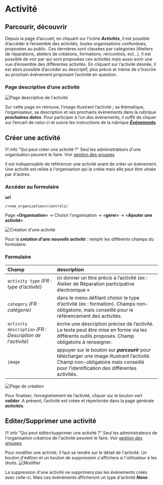 # Activité 

## Parcourir, découvrir

Depuis la page d’accueil, en cliquant sur l’icône ***Activités***, il est possible d’accéder à l’ensemble des activités, toutes organisations confondues, proposées au public. 
Ces dernières sont classées par catégories (Ateliers de réparations, ateliers de créations, formations, rencontres, ect…). Il est possible de voir par qui sont proposées ces activités mais aussi avoir une vue d’ensemble des différentes activités. En cliquant sur l’activité désirée, il est alors possible d’accéder au descriptif, plus précis et même de s’inscrire au prochain événement proposant l’activité en question.

### Page descriptive d’une activité

![Page descriptive de l'activité](../assets/activity/4.png)

Sur cette page on retrouve, l’image illustrant l’activité ; sa thématique, l’organisateur, sa description et ses prochains évènements dans la rubrique ***prochaines dates***. Pour participer à l’un des évènements, il suffit de cliquer sur l’encart de celui-ci et suivre les instructions de la rubrique [***Événements***](event/reservation.md). 


## Créer une activité


!!! info "Qui peut créer une activité ?"
    Seul les administrateurs d'une organisation peuvent le faire. Voir [gestion des groupes](organization/groups.md)

Il est indispensable de référencer une activité avant de créer un événement. 
Une activité est reliée à l'organisation qui la créée mais elle peut être utisée par d'autres.

### Accéder au formulaire 

**url** 
```
/<nom_organization>/controls/
```

Page «**Organisation**» → Choisir l'organisation → «**gérer**» → «**Ajouter une activité**»

![Création d'une activité](../assets/activity/1.png)

Pour la ***création d’une nouvelle activité*** : remplir les différents champs du formulaire.

### Formulaire 

| Champ | description |
|:--|:--|
|  ```activity type``` *(FR : type d’activité)* | ici donner un titre précis à l’activité (ex : Atelier de Réparation participative électronique » |
| ```category``` *(FR : catégorie)* | dans le menu défilant choisir le type d’activité (ex : formation). Champs non-obligatoire, mais conseillé pour le référencement des activités. |
| ```activity description``` *(FR : Description de l’activité)* | écrire une description précise de l’activité. Le texte peut être mise en forme via les différents outils proposés. Champ obligatoire à renseigner.|
| ```image``` | appuyer sur le bouton sur ***parcourir*** pour télécharger une image illustrant l’activité. Champ non-obligatoire mais conseillé pour l’identification des différentes activités. |

![Page de création](../assets/activity/2.png)

Pour finaliser, l’enregistrement de l’activité, cliquer sur le bouton vert ***valider***.
A présent, l’activité est créée et répertoriée dans la page générale ***activités***.

## Editer/Supprimer une activité

!!! info "Qui peut éditer/supprimer une activité ?"
    Seul les administrateurs de l'organisation créatrice de l'activité peuvent le faire. Voir [gestion des groupes]("organization/groups.md")

Pour modifier une activité, il faut se rendre sur le détail de l'activité. Un bouton d'édition et un bouton de suppression s'affichera si l'utilisateur à les droits. 
![Modifier](../assets/activity/5.png#center)

La suppression d'une activité ne supprimera pas les événements créés avec celle-ci. Mais ces événéments afficheront un type d'activité ***None*** . 

